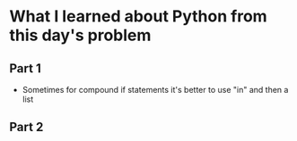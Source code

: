 # What I learned about Python from this day's problem
    
## Part 1
- Sometimes for compound if statements it's better to use "in" and then a list 
## Part 2
    